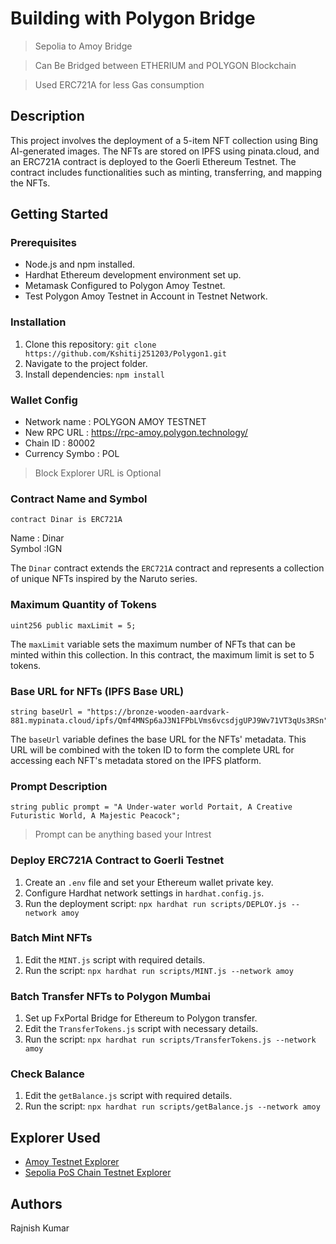 # Building with Polygon Bridge 

> Sepolia to Amoy Bridge

> Can Be Bridged between ETHERIUM and POLYGON Blockchain

> Used ERC721A for less Gas consumption

## Description

This project involves the deployment of a 5-item NFT collection using Bing AI-generated images. The NFTs are stored on IPFS using pinata.cloud, and an ERC721A contract is deployed to the Goerli Ethereum Testnet. The contract includes functionalities such as minting, transferring, and mapping the NFTs.

## Getting Started

### Prerequisites

* Node.js and npm installed.
* Hardhat Ethereum development environment set up.
* Metamask Configured to Polygon Amoy Testnet.
* Test Polygon Amoy Testnet in Account in Testnet Network.

### Installation

1. Clone this repository: `git clone https://github.com/Kshitij251203/Polygon1.git`
2. Navigate to the project folder.
3. Install dependencies: `npm install`
### Wallet Config
- Network name : POLYGON AMOY TESTNET
- New RPC URL :  https://rpc-amoy.polygon.technology/
- Chain ID : 80002
- Currency Symbo : POL
> Block Explorer URL is Optional
### Contract Name and Symbol

```solidity
contract Dinar is ERC721A
```
Name : Dinar  
Symbol :IGN 

The `Dinar` contract extends the `ERC721A` contract and represents a collection of unique NFTs inspired by the Naruto series.

### Maximum Quantity of Tokens

```solidity
uint256 public maxLimit = 5;
```

The `maxLimit` variable sets the maximum number of NFTs that can be minted within this collection. In this contract, the maximum limit is set to 5 tokens.

### Base URL for NFTs (IPFS Base URL)

```solidity
string baseUrl = "https://bronze-wooden-aardvark-881.mypinata.cloud/ipfs/Qmf4MNSp6aJ3N1FPbLVms6vcsdjgUPJ9Wv71VT3qUs3RSn";
```

The `baseUrl` variable defines the base URL for the NFTs' metadata. This URL will be combined with the token ID to form the complete URL for accessing each NFT's metadata stored on the IPFS platform.

### Prompt Description

```solidity
string public prompt = "A Under-water world Portait, A Creative Futuristic World, A Majestic Peacock";
```
> Prompt can be anything based your Intrest 

### Deploy ERC721A Contract to Goerli Testnet

1. Create an `.env` file and set your Ethereum wallet private key.
2. Configure Hardhat network settings in `hardhat.config.js`.
3. Run the deployment script: `npx hardhat run scripts/DEPLOY.js --network amoy`

### Batch Mint NFTs

1. Edit the `MINT.js` script with required details.
2. Run the script: `npx hardhat run scripts/MINT.js --network amoy`

### Batch Transfer NFTs to Polygon Mumbai

1. Set up FxPortal Bridge for Ethereum to Polygon transfer.
2. Edit the `TransferTokens.js` script with necessary details.
3. Run the script: `npx hardhat run scripts/TransferTokens.js --network amoy`

### Check Balance 
1. Edit the `getBalance.js` script with required details.
2. Run the script: `npx hardhat run scripts/getBalance.js --network amoy`
## Explorer Used
- [Amoy Testnet Explorer](https://www.oklink.com/amoy)
- [Sepolia PoS Chain Testnet Explorer](https://sepolia.etherscan.io)
## Authors
Rajnish Kumar

